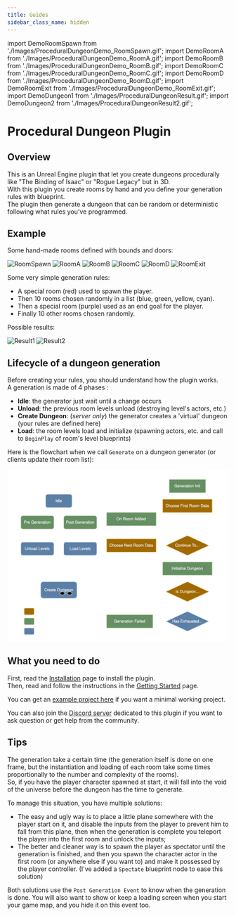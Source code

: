 ```yaml
---
title: Guides
sidebar_class_name: hidden
---
```


import DemoRoomSpawn from './Images/ProceduralDungeonDemo_RoomSpawn.gif';
import DemoRoomA from './Images/ProceduralDungeonDemo_RoomA.gif';
import DemoRoomB from './Images/ProceduralDungeonDemo_RoomB.gif';
import DemoRoomC from './Images/ProceduralDungeonDemo_RoomC.gif';
import DemoRoomD from './Images/ProceduralDungeonDemo_RoomD.gif';
import DemoRoomExit from './Images/ProceduralDungeonDemo_RoomExit.gif';
import DemoDungeon1 from './Images/ProceduralDungeonResult.gif';
import DemoDungeon2 from './Images/ProceduralDungeonResult2.gif';

# Procedural Dungeon Plugin

## Overview
This is an Unreal Engine plugin that let you create dungeons procedurally like "The Binding of Isaac" or "Rogue Legacy" but in 3D.\
With this plugin you create rooms by hand and you define your generation rules with blueprint.\
The plugin then generate a dungeon that can be random or deterministic following what rules you've programmed. 

## Example

Some hand-made rooms defined with bounds and doors:

<img src={DemoRoomSpawn} alt="RoomSpawn" width="125"/>
<img src={DemoRoomA} alt="RoomA" width="125"/>
<img src={DemoRoomB} alt="RoomB" width="125"/>
<img src={DemoRoomC} alt="RoomC" width="125"/>
<img src={DemoRoomD} alt="RoomD" width="125"/>
<img src={DemoRoomExit} alt="RoomExit" width="125"/>

Some very simple generation rules:
- A special room (red) used to spawn the player.
- Then 10 rooms chosen randomly in a list (blue, green, yellow, cyan).
- Then a special room (purple) used as an end goal for the player.
- Finally 10 other rooms chosen randomly.

Possible results:

<img src={DemoDungeon1} alt="Result1" width="400"/>
<img src={DemoDungeon2} alt="Result2" width="400"/>

## Lifecycle of a dungeon generation
Before creating your rules, you should understand how the plugin works.\
A generation is made of 4 phases : 
- **Idle**: the generator just wait until a change occurs
- **Unload**: the previous room levels unload (destroying level's actors, etc.)
- **Create Dungeon**: (*server only*) the generator creates a 'virtual' dungeon (your rules are defined here)
- **Load**: the room levels load and initialize (spawning actors, etc. and call to `BeginPlay` of room's level blueprints)

Here is the flowchart when we call `Generate` on a dungeon generator (or clients update their room list):

![](Images/Flowchart_Dark_v3.svg)

## What you need to do
First, read the [Installation](Installation.md) page to install the plugin.\
Then, read and follow the instructions in the [Getting Started](Creating-Rooms) page.

You can get an [example project here](https://github.com/BenPyton/DungeonExample) if you want a minimal working project.

You can also join the [Discord server](https://discord.gg/YE2dPda2CC) dedicated to this plugin if you want to ask question or get help from the community.

## Tips
The generation take a certain time (the generation itself is done on one frame, but the instantiation and loading of each room take some times proportionally to the number and complexity of the rooms).<br/>
So, if you have the player character spawned at start, it will fall into the void of the universe before the dungeon has the time to generate.

To manage this situation, you have multiple solutions:
- The easy and ugly way is to place a little plane somewhere with the player start on it, and disable the inputs from the player to prevent him to fall from this plane, then when the generation is complete you teleport the player into the first room and unlock the inputs;
- The better and cleaner way is to spawn the player as spectator until the generation is finished, and then you spawn the character actor in the first room (or anywhere else if you want to) and make it possessed by the player controller. (I've added a `Spectate` blueprint node to ease this solution)

Both solutions use the `Post Generation Event` to know when the generation is done.
You will also want to show or keep a loading screen when you start your game map, and you hide it on this event too.


